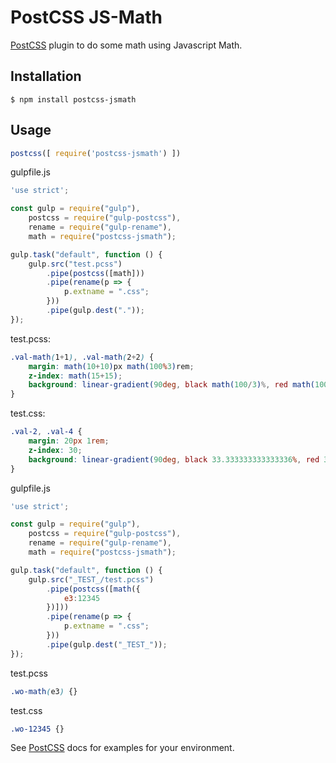 # PostCSS JS-Math 

[PostCSS] plugin to do some math using Javascript Math.

[PostCSS]: https://github.com/postcss/postcss


## Installation

```console
$ npm install postcss-jsmath
```

## Usage

```js
postcss([ require('postcss-jsmath') ])
```

gulpfile.js
```js
'use strict';

const gulp = require("gulp"),
    postcss = require("gulp-postcss"),
    rename = require("gulp-rename"),
    math = require("postcss-jsmath");

gulp.task("default", function () {
    gulp.src("test.pcss")
        .pipe(postcss([math]))
        .pipe(rename(p => {
            p.extname = ".css";
        }))
        .pipe(gulp.dest("."));
});
```

test.pcss: 
```scss
.val-math(1+1), .val-math(2+2) {
    margin: math(10+10)px math(100%3)rem;
    z-index: math(15+15);
    background: linear-gradient(90deg, black math(100/3)%, red math(100/3)%, blue math(100/3)%);
}
```
test.css:
```css
.val-2, .val-4 {
    margin: 20px 1rem;
    z-index: 30;
    background: linear-gradient(90deg, black 33.333333333333336%, red 33.333333333333336%, blue 33.333333333333336%);
}
```

gulpfile.js
```js
'use strict';

const gulp = require("gulp"),
    postcss = require("gulp-postcss"),
    rename = require("gulp-rename"),
    math = require("postcss-jsmath");

gulp.task("default", function () {
    gulp.src("_TEST_/test.pcss")
        .pipe(postcss([math({
			e3:12345
		})]))
        .pipe(rename(p => {
            p.extname = ".css";
        }))
        .pipe(gulp.dest("_TEST_"));
});
```

test.pcss
```scss
.wo-math(e3) {}
```

test.css
```css
.wo-12345 {}
```


See [PostCSS] docs for examples for your environment.
